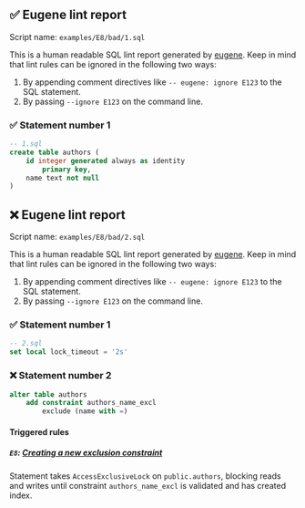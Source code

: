 ## ✅ Eugene lint report

Script name: `examples/E8/bad/1.sql`

This is a human readable SQL lint report generated by [eugene](https://github.com/kaaveland/eugene).
Keep in mind that lint rules can be ignored in the following two ways:

  1. By appending comment directives like `-- eugene: ignore E123` to the SQL statement.
  2. By passing `--ignore E123` on the command line.

### ✅ Statement number 1

```sql
-- 1.sql
create table authors (
    id integer generated always as identity
        primary key,
    name text not null
)
```

## ❌ Eugene lint report

Script name: `examples/E8/bad/2.sql`

This is a human readable SQL lint report generated by [eugene](https://github.com/kaaveland/eugene).
Keep in mind that lint rules can be ignored in the following two ways:

  1. By appending comment directives like `-- eugene: ignore E123` to the SQL statement.
  2. By passing `--ignore E123` on the command line.

### ✅ Statement number 1

```sql
-- 2.sql
set local lock_timeout = '2s'
```

### ❌ Statement number 2

```sql
alter table authors
    add constraint authors_name_excl
        exclude (name with =)
```

#### Triggered rules

##### `E8`: [Creating a new exclusion constraint](https://kaveland.no/eugene/hints/E8/)

Statement takes `AccessExclusiveLock` on `public.authors`, blocking reads and writes until constraint `authors_name_excl` is validated and has created index.
